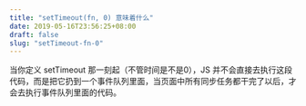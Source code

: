 ```yaml
---
title: "setTimeout(fn, 0) 意味着什么"
date: 2019-05-16T23:56:25+08:00
draft: false
slug: "setTimeout-fn-0"
---
```


当你定义 setTimeout 那一刻起（不管时间是不是0），JS 并不会直接去执行这段代码，而是把它扔到一个事件队列里面，当页面中所有同步任务都干完了以后，才会去执行事件队列里面的代码。

